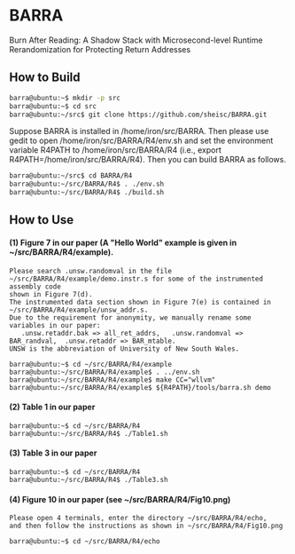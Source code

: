 # BARRA
Burn After Reading: A Shadow Stack with Microsecond-level Runtime Rerandomization for Protecting Return Addresses


## How to Build

```sh
barra@ubuntu:~$ mkdir -p src
barra@ubuntu:~$ cd src
barra@ubuntu:~/src$ git clone https://github.com/sheisc/BARRA.git
```

Suppose BARRA is installed in /home/iron/src/BARRA.
Then please use gedit to open /home/iron/src/BARRA/R4/env.sh and 
set the environment variable R4PATH to /home/iron/src/BARRA/R4
(i.e., export R4PATH=/home/iron/src/BARRA/R4).
Then you can build BARRA as follows.


```sh
barra@ubuntu:~/src$ cd BARRA/R4
barra@ubuntu:~/src/BARRA/R4$ . ./env.sh 
barra@ubuntu:~/src/BARRA/R4$ ./build.sh
```

## How to Use





#### (1) Figure 7 in our paper (A "Hello World" example is given in ~/src/BARRA/R4/example).

    Please search .unsw.randomval in the file ~/src/BARRA/R4/example/demo.instr.s for some of the instrumented assembly code 
    shown in Figure 7(d).
    The instrumented data section shown in Figure 7(e) is contained in ~/src/BARRA/R4/example/unsw_addr.s.
    Due to the requirement for anonymity, we manually rename some variables in our paper:
       .unsw.retaddr.bak => all_ret_addrs,   .unsw.randomval => BAR_randval,  .unsw.retaddr => BAR_mtable.
    UNSW is the abbreviation of University of New South Wales.

    barra@ubuntu:~$ cd ~/src/BARRA/R4/example
    barra@ubuntu:~/src/BARRA/R4/example$ . ../env.sh 
    barra@ubuntu:~/src/BARRA/R4/example$ make CC="wllvm"
    barra@ubuntu:~/src/BARRA/R4/example$ ${R4PATH}/tools/barra.sh demo

#### (2) Table 1 in our paper

    barra@ubuntu:~$ cd ~/src/BARRA/R4
    barra@ubuntu:~/src/BARRA/R4$ ./Table1.sh

#### (3) Table 3 in our paper

    barra@ubuntu:~$ cd ~/src/BARRA/R4
    barra@ubuntu:~/src/BARRA/R4$ ./Table3.sh


#### (4) Figure 10 in our paper (see ~/src/BARRA/R4/Fig10.png)

    Please open 4 terminals, enter the directory ~/src/BARRA/R4/echo, 
    and then follow the instructions as shown in ~/src/BARRA/R4/Fig10.png

    barra@ubuntu:~$ cd ~/src/BARRA/R4/echo


